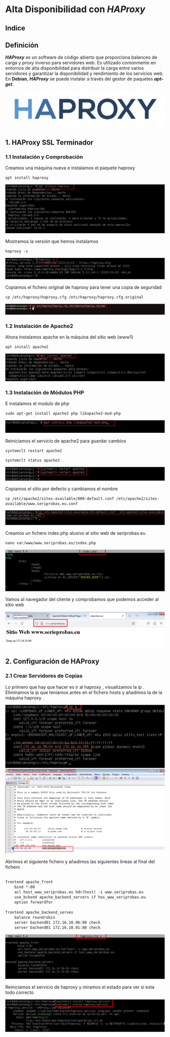 # Alta Disponibilidad con ***HAProxy***

## Indice

## Definición 

***HAProxy*** es un software de código abierto que proporciona balanceo de carga y proxy inverso para servidores web. Es utilizado comúnmente en entornos de alta disponibilidad para distribuir la carga entre varios servidores y garantizar la disponibilidad y rendimiento de los servicios web. En **Debian**, ***HAProxy*** se puede instalar a través del gestor de paquetes ***apt-get***.

![Logo HAProxy](./img/HAProxy/logo_aproxy.png)

## 1. HAProxy SSL Terminador

### 1.1 Instalación y Comprobación

Creamos una máquina nueva e instalamos el paquete haproxy 

~~~
apt install haproxy
~~~
![Comando de Instalación](./img/HAProxy/1_aproxy_instalacion.png)


Mostramos la versión que hemos instalamos

~~~
haproxy -v
~~~
![Comando de Versión](./img/HAProxy/2_aproxy_version.png)


Copiamos el fichero original de haproxy para tener una copia de seguridad

~~~
cp /etc/haproxy/haproxy.cfg /etc/haproxy/haproxy.cfg.original
~~~

![Copia de Fichero](./img/HAProxy/3_copia_fichero.png)


### 1.2 Instalación de Apache2

Ahora instalamos apache en la máquina del sitio web (www1)

~~~
apt install apache2
~~~

![Instalación de Apache2](./img/HAProxy/4_instalacion_apache2.png)


### 1.3 Instalación de Módulos PHP

E instalamos el modulo de php

~~~
sudo apt-get install apache2 php libapache2-mod-php
~~~

![Instalación de Apache2](./img/HAProxy/5_instalacion_php.png)


Reiniciamos el servicio de apache2 para guardar cambios

~~~
systemclt restart apache2
~~~
~~~
systemclt status apache2
~~~

![Reiniciar y Estado de Apache2](./img/HAProxy/6_reinciar_status_apache2.png)


Copiamos el sitio por defecto y cambiamos el nombre

~~~
cp /etc/apache2/sites-available/000-default.conf /etc/apache2/sites-available/www.seriprobas.eu.conf
~~~

![Copia de Fichero de Sitios](./img/HAProxy/7_copia_sites_avaliables.png)


Creamos un fichero index.php alusivo al sitio web de seriprobas.eu

~~~
nano var/www/www.seriprobas.eu/index.php
~~~

![Copia de Fichero de Sitios](./img/HAProxy/8_crear_fichero_index.png)


Vamos al navegador del cliente y comprobamos que podemos acceder al sitio web


![Visitar navegador](./img/HAProxy/9_comprobar_index_w10.png)

## 2. Configuración de HAProxy

### 2.1 Crear Servidores de Copias

Lo primero que hay que hacer es ir al haproxy , visualizamos la ip . Eliminamos la ip que teníamos antes en el fichero hosts y añadimos la de la máquina haproxy .


![Mostrar ip](./img/HAProxy/10_ver_ip.png)
![Fichero host en windows](./img/HAProxy/11_fichero_hosts_w10.png)


Abrimos el siguiente fichero y añadimos las siguientes lineas al final del fichero

~~~

frontend apache_front
	bind *:80
	acl host_www_seriprobas.eu hdr(host) -i www.seriprobas.eu
	use_bckend apache_backend_servers if hos_www_seriprobas.eu
	option forwardfor

frontend apache_backend_serves
	balance roundrobin
	server backend01 172.16.10.96:80 check
	server backend01 172.16.10.91:80 check

~~~

![Crear Fcihero Haproxy](./img/HAProxy/12_fichero_haproxy.png)


Reiniciamos el servicio de haproxy y miramos el estado para ver si esta todo correcto 

![Reiniciamos servicio](./img/HAProxy/13_reinicio.png)